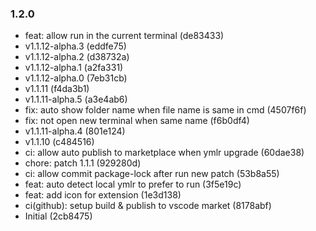 ### 1.2.0

* feat: allow run in the current terminal (de83433)
* v1.1.12-alpha.3 (eddfe75)
* v1.1.12-alpha.2 (d38732a)
* v1.1.12-alpha.1 (a2fa331)
* v1.1.12-alpha.0 (7eb31cb)
* v1.1.11 (f4da3b1)
* v1.1.11-alpha.5 (a3e4ab6)
* fix: auto show folder name when file name is same in cmd (4507f6f)
* fix: not open new terminal when same name (f6b0df4)
* v1.1.11-alpha.4 (801e124)
* v1.1.10 (c484516)
* ci: allow auto publish to marketplace when ymlr upgrade (60dae38)
* chore: patch 1.1.1 (929280d)
* ci: allow commit package-lock after run new patch (53b8a55)
* feat: auto detect local ymlr to prefer to run (3f5e19c)
* feat: add icon for extension (1e3d138)
* ci(github): setup build & publish to vscode market (8178abf)
* Initial (2cb8475)
